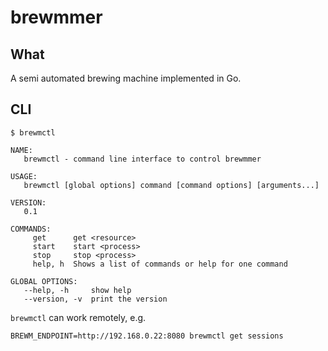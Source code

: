 # brewmmer

## What
A semi automated brewing machine implemented in Go.


## CLI

```
$ brewmctl

NAME:
   brewmctl - command line interface to control brewmmer

USAGE:
   brewmctl [global options] command [command options] [arguments...]

VERSION:
   0.1

COMMANDS:
     get      get <resource>
     start    start <process>
     stop     stop <process>
     help, h  Shows a list of commands or help for one command

GLOBAL OPTIONS:
   --help, -h     show help
   --version, -v  print the version
```

`brewmctl` can work remotely, e.g.
```
BREWM_ENDPOINT=http://192.168.0.22:8080 brewmctl get sessions
```